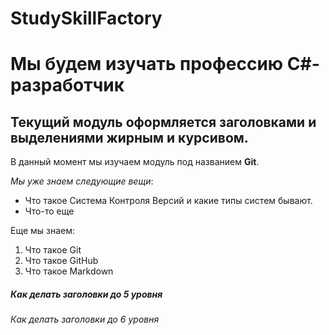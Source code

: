 # StudySkillFactory
# Мы будем изучать профессию C#-разработчик
## Текущий модуль оформляется заголовками и выделениями жирным и курсивом.
В данный момент мы изучаем модуль под названием **Git**.

*Мы уже знаем следующие вещи*:
* Что такое Система Контроля Версий и какие типы систем бывают.
* Что-то еще

Еще мы знаем:
1. Что такое Git
2. Что такое GitHub
3. Что такое Markdown
   
##### Как делать заголовки до 5 уровня
###### Как делать заголовки до 6 уровня
